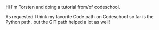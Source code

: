Hi I'm Torsten and doing a tutorial from/of codeschool.

As requested I think my favorite Code path on Codeschool so far is the Python path, but the GIT path helped a lot as well!
